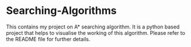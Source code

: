 # Searching-Algorithms
This contains my project on A* searching algorithm. It is a python based project that helps to visualise the working of this algorithm. Please refer to the README file for further details.
